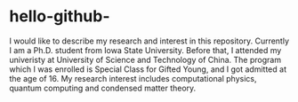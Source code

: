 # hello-github-
I would like to describe my research and interest in this repository. 
Currently I am a Ph.D. student from Iowa State University. Before that, I attended my univeristy at University of Science and Technology of China. The program which I was enrolled is Special Class for Gifted Young, and I got admitted at the age of 16.
My research interest includes computational physics, quantum computing and condensed matter theory. 
